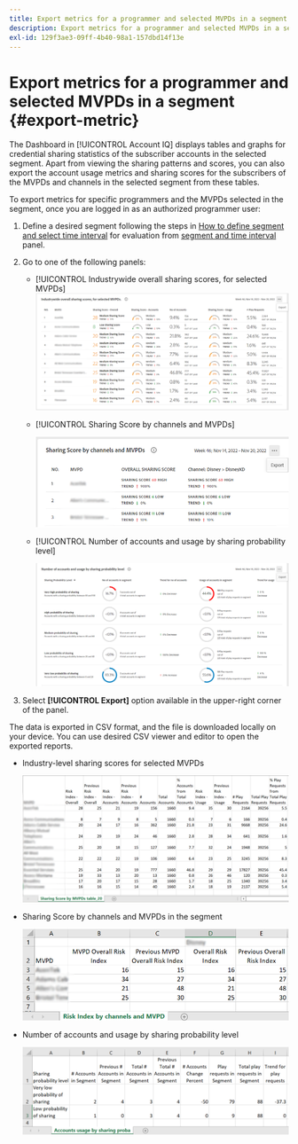 ```yaml
---
title: Export metrics for a programmer and selected MVPDs in a segment
description: Export metrics for a programmer and selected MVPDs in a segment
exl-id: 129f3ae3-09ff-4b40-98a1-157dbd14f13e
---
```

# Export metrics for a programmer and selected MVPDs in a segment {#export-metric}

The Dashboard in [!UICONTROL Account IQ] displays tables and graphs for credential sharing statistics of the subscriber accounts in the selected segment. Apart from viewing the sharing patterns and scores, you can also export the account usage metrics and sharing scores for the subscribers of the MVPDs and channels in the selected segment from these tables.

To export metrics for specific programmers and the MVPDs selected in the segment, once you are logged in as an authorized programmer user:

1. Define a desired segment following the steps in [How to define segment and select time interval](/help/accountiq/howto-select-segment-timeinterval.md) for evaluation from [segment and time interval](/help/accountiq/segments-timeinterval.md) panel.

1. Go to one of the following panels:

    * [!UICONTROL Industrywide overall sharing scores, for selected MVPDs]
    ![](assets/ind-sharpanel-export-option.png)

    * [!UICONTROL Sharing Score by channels and MVPDs]

      ![](assets/sharscorepanel-export-option.png)

    * [!UICONTROL Number of accounts and usage by sharing probability level]

      ![](assets/usage-panel-export-option.png)

1. Select **[!UICONTROL Export]** option available in the upper-right corner of the panel.

The data is exported in CSV format, and the file is downloaded locally on your device. You can use desired CSV viewer and editor to open the exported reports.

* Industry-level sharing scores for selected MVPDs

    ![](assets/export-ind-sharing-score.png)

* Sharing Score by channels and MVPDs in the segment

    ![](assets/export-risk-index-by-mvpdchannels.png)
     
* Number of accounts and usage by sharing probability level

    ![](assets/export-acc-usage.png)
